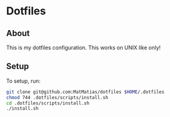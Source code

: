 # Dotfiles

## About
  This is my dotfiles configuration. This works on UNIX like only!

## Setup
  To setup, run:
  ```bash
  git clone git@github.com:MatMatias/dotfiles $HOME/.dotfiles
  chmod 744 .dotfiles/scripts/install.sh
  cd .dotfiles/scripts/install.sh
  ./install.sh
  ```
